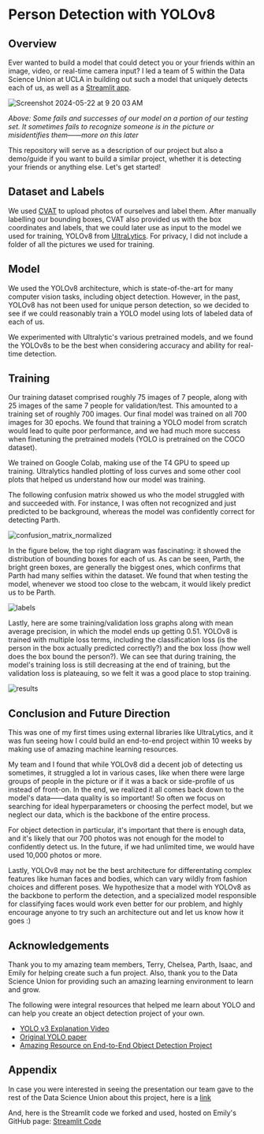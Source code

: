
# Person Detection with YOLOv8









## Overview

Ever wanted to build a model that could detect you or your friends within an image, video, or real-time camera input? I led a team of 5 within the Data Science Union at UCLA in building out such a model that uniquely detects each of us, as well as a [Streamlit app](https://dsu-object-detection.streamlit.app/app). 

![Screenshot 2024-05-22 at 9 20 03 AM](https://github.com/user-attachments/assets/901759b1-4893-4e28-8d4b-ae30f38e21ea)

*Above: Some fails and successes of our model on a portion of our testing set. It sometimes fails to recognize someone is in the picture or misidentifies them——more on this later*

This repository will serve as a description of our project but also a demo/guide if you want to build a similar project, whether it is detecting your friends or anything else. Let's get started!

## Dataset and Labels

We used [CVAT](https://www.cvat.ai/) to upload photos of ourselves and label them. After manually labelling our bounding boxes, CVAT also provided us with the box coordinates and labels, that we could later use as input to the model we used for training, YOLOv8 from [UltraLytics](https://github.com/ultralytics/ultralytics). For privacy, I did not include a folder of all the pictures we used for training.

## Model 

We used the YOLOv8 architecture, which is state-of-the-art for many computer vision tasks, including object detection. However, in the past, YOLOv8 has not been used for unique person detection, so we decided to see if we could reasonably train a YOLO model using lots of labeled data of each of us. 

We experimented with Ultralytic's various pretrained models, and we found the YOLOv8s to be the best when considering accuracy and ability for real-time detection. 

## Training

Our training dataset comprised roughly 75 images of 7 people, along with 25 images of the same 7 people for validation/test. This amounted to a training set of roughly 700 images. Our final model was trained on all 700 images for 30 epochs. We found that training a YOLO model from scratch would lead to quite poor performance, and we had much more success when finetuning the pretrained models (YOLO is pretrained on the COCO dataset). 

We trained on Google Colab, making use of the T4 GPU to speed up training. Ultralytics handled plotting of loss curves and some other cool plots that helped us understand how our model was training. 

The following confusion matrix showed us who the model struggled with and succeeded with. For instance, I was often not recognized and just predicted to be background, whereas the model was confidently correct for detecting Parth.

![confusion_matrix_normalized](https://github.com/user-attachments/assets/cce932e7-f05f-49c8-9627-6f6226087bab)

In the figure below, the top right diagram was fascinating: it showed the distribution of bounding boxes for each of us. As can be seen, Parth, the bright green boxes, are generally the biggest ones, which confirms that Parth had many selfies within the dataset. We found that when testing the model, whenever we stood too close to the webcam, it would likely predict us to be Parth.

![labels](https://github.com/user-attachments/assets/a75607fc-0234-451a-b477-eefb40d48895)

Lastly, here are some training/validation loss graphs along with mean average precision, in which the model ends up getting 0.51. YOLOv8 is trained with multiple loss terms, including the classification loss (is the person in the box actually predicted correctly?) and the box loss (how well does the box bound the person?). We can see that during training, the model's training loss is still decreasing at the end of training, but the validation loss is plateauing, so we felt it was a good place to stop training.

![results](https://github.com/user-attachments/assets/3a68da6d-2b9b-4a20-8053-be78930599c1)








## Conclusion and Future Direction

This was one of my first times using external libraries like UltraLytics, and it was fun seeing how I could build an end-to-end project within 10 weeks by making use of amazing machine learning resources. 

My team and I found that while YOLOv8 did a decent job of detecting us sometimes, it struggled a lot in various cases, like when there were large groups of people in the picture or if it was a back or side-profile of us instead of front-on. In the end, we realized it all comes back down to the model's data——data quality is so important! So often we focus on searching for ideal hyperparameters or choosing the perfect model, but we neglect our data, which is the backbone of the entire process. 

For object detection in particular, it's important that there is enough data, and it's likely that our 700 photos was not enough for the model to confidently detect us. In the future, if we had unlimited time, we would have used 10,000 photos or more.

Lastly, YOLOv8 may not be the best architecture for differentating complex features like human faces and bodies, which can vary wildly from fashion choices and different poses. We hypothesize that a model with YOLOv8 as the backbone to perform the detection, and a specialized model responsible for classifying faces would work even better for our problem, and highly encourage anyone to try such an architecture out and let us know how it goes :) 

## Acknowledgements

Thank you to my amazing team members, Terry, Chelsea, Parth, Isaac, and Emily for helping create such a fun project. Also, thank you to the Data Science Union for providing such an amazing learning environment to learn and grow.

The following were integral resources that helped me learn about YOLO and can help you create an object detection project of your own.

 - [YOLO v3 Explanation Video](https://www.youtube.com/watch?v=vRqSO6RsptU&ab_channel=%D0%92%D0%B0%D0%BB%D0%B5%D0%BD%D1%82%D0%B8%D0%BD%D0%A1%D0%B8%D1%87%D0%BA%D0%B0%D1%80)
 - [Original YOLO paper](https://arxiv.org/abs/1506.02640)
 - [Amazing Resource on End-to-End Object Detection Project](https://www.youtube.com/watch?v=m9fH9OWn8YM&t=2861s&ab_channel=Computervisionengineer)



## Appendix

In case you were interested in seeing the presentation our team gave to the rest of the Data Science Union about this project, here is a [link](https://docs.google.com/presentation/d/1V6c1hgeQ_YZdw_v9RJhdqv4A2rU4jl6nGjs9W0B9lj4/edit?usp=sharing)

And, here is the Streamlit code we forked and used, hosted on Emily's GitHub page: [Streamlit Code](https://github.com/emilygong-zhuying/dsu-object-detection)


